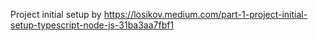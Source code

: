 

Project initial setup by https://losikov.medium.com/part-1-project-initial-setup-typescript-node-js-31ba3aa7fbf1